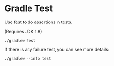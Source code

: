 Gradle Test
==========

Use [fest](https://github.com/alexruiz/fest-assert-2.x) to do assertions in tests.

(Requires JDK 1.8)

```
./gradlew test
```

If there is any failure test, you can see more details:

```
./gradlew --info test
```


